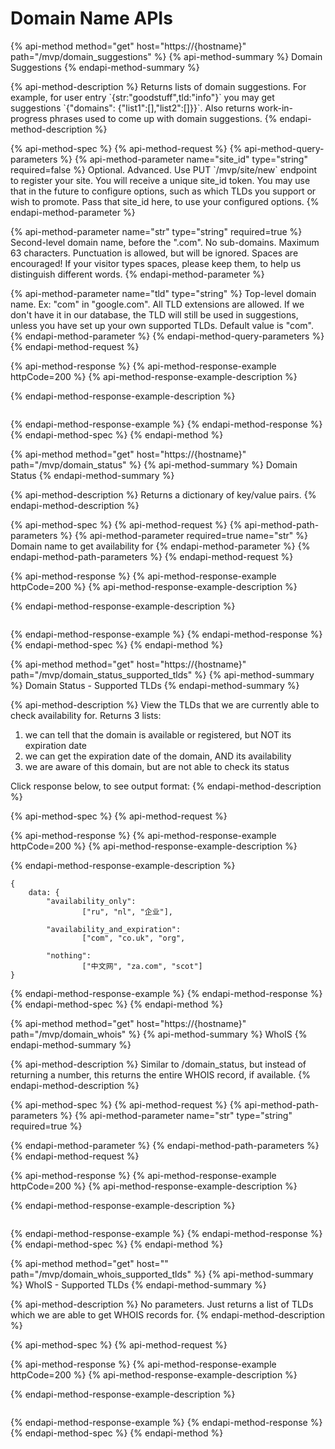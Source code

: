 # Domain Name APIs

{% api-method method="get" host="https://{hostname}" path="/mvp/domain\_suggestions" %}
{% api-method-summary %}
Domain Suggestions
{% endapi-method-summary %}

{% api-method-description %}
Returns lists of domain suggestions. For example, for user entry \`{str:"goodstuff",tld:"info"}\` you may get suggestions \`{"domains": {"list1":\[\],"list2":\[\]}}\`. Also returns work-in-progress phrases used to come up with domain suggestions.
{% endapi-method-description %}

{% api-method-spec %}
{% api-method-request %}
{% api-method-query-parameters %}
{% api-method-parameter name="site\_id" type="string" required=false %}
Optional. Advanced. Use PUT \`/mvp/site/new\` endpoint to register your site. You will receive a unique site\_id token. You may use that in the future to configure options, such as which TLDs you support or wish to promote. Pass that site\_id here, to use your configured options. 
{% endapi-method-parameter %}

{% api-method-parameter name="str" type="string" required=true %}
Second-level domain name,  before the ".com". No sub-domains. Maximum 63 characters. Punctuation is allowed, but will be ignored. Spaces are encouraged! If your visitor types spaces, please keep them, to help us distinguish different words.
{% endapi-method-parameter %}

{% api-method-parameter name="tld" type="string" %}
Top-level domain name. Ex: "com" in "google.com". All TLD extensions are allowed. If we don't have it in our database, the TLD will still be used in suggestions, unless you have set up your own supported TLDs. Default value is "com". 
{% endapi-method-parameter %}
{% endapi-method-query-parameters %}
{% endapi-method-request %}

{% api-method-response %}
{% api-method-response-example httpCode=200 %}
{% api-method-response-example-description %}

{% endapi-method-response-example-description %}

```

```
{% endapi-method-response-example %}
{% endapi-method-response %}
{% endapi-method-spec %}
{% endapi-method %}

{% api-method method="get" host="https://{hostname}" path="/mvp/domain\_status" %}
{% api-method-summary %}
Domain Status
{% endapi-method-summary %}

{% api-method-description %}
Returns a dictionary of key/value pairs. 
{% endapi-method-description %}

{% api-method-spec %}
{% api-method-request %}
{% api-method-path-parameters %}
{% api-method-parameter required=true name="str" %}
Domain name to get availability for
{% endapi-method-parameter %}
{% endapi-method-path-parameters %}
{% endapi-method-request %}

{% api-method-response %}
{% api-method-response-example httpCode=200 %}
{% api-method-response-example-description %}

{% endapi-method-response-example-description %}

```

```
{% endapi-method-response-example %}
{% endapi-method-response %}
{% endapi-method-spec %}
{% endapi-method %}

{% api-method method="get" host="https://{hostname}" path="/mvp/domain\_status\_supported\_tlds" %}
{% api-method-summary %}
Domain Status - Supported TLDs
{% endapi-method-summary %}

{% api-method-description %}
View the TLDs that we are currently able to check availability for. Returns 3 lists:  
1. we can tell that the domain is available or registered, but NOT its expiration date  
2. we can get the expiration date of the domain, AND its availability  
3. we are aware of this domain, but are not able to check its status  
  
Click response below, to see output format:
{% endapi-method-description %}

{% api-method-spec %}
{% api-method-request %}

{% api-method-response %}
{% api-method-response-example httpCode=200 %}
{% api-method-response-example-description %}

{% endapi-method-response-example-description %}

```
{ 
    data: {
        "availability_only": 
                ["ru", "nl", "企业"], 
        
        "availability_and_expiration": 
                ["com", "co.uk", "org",
        
        "nothing": 
                ["中文网", "za.com", "scot"]
}
```
{% endapi-method-response-example %}
{% endapi-method-response %}
{% endapi-method-spec %}
{% endapi-method %}

{% api-method method="get" host="https://{hostname}" path="/mvp/domain\_whois" %}
{% api-method-summary %}
WhoIS
{% endapi-method-summary %}

{% api-method-description %}
Similar to /domain\_status, but instead of returning a number, this returns the entire WHOIS record, if available.
{% endapi-method-description %}

{% api-method-spec %}
{% api-method-request %}
{% api-method-path-parameters %}
{% api-method-parameter name="str" type="string" required=true %}

{% endapi-method-parameter %}
{% endapi-method-path-parameters %}
{% endapi-method-request %}

{% api-method-response %}
{% api-method-response-example httpCode=200 %}
{% api-method-response-example-description %}

{% endapi-method-response-example-description %}

```

```
{% endapi-method-response-example %}
{% endapi-method-response %}
{% endapi-method-spec %}
{% endapi-method %}

{% api-method method="get" host="" path="/mvp/domain\_whois\_supported\_tlds" %}
{% api-method-summary %}
WhoIS - Supported TLDs
{% endapi-method-summary %}

{% api-method-description %}
No parameters. Just returns a list of TLDs which we are able to get WHOIS records for.
{% endapi-method-description %}

{% api-method-spec %}
{% api-method-request %}

{% api-method-response %}
{% api-method-response-example httpCode=200 %}
{% api-method-response-example-description %}

{% endapi-method-response-example-description %}

```

```
{% endapi-method-response-example %}
{% endapi-method-response %}
{% endapi-method-spec %}
{% endapi-method %}

